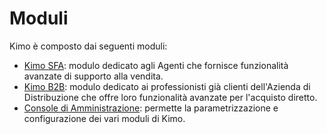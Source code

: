 # Moduli

Kimo è composto dai seguenti moduli:

* [Kimo SFA](kimo-sfa.md): modulo dedicato agli Agenti che fornisce funzionalità avanzate di supporto alla vendita.
* [Kimo B2B](kimo-b2b.md): modulo dedicato ai professionisti già clienti dell'Azienda di Distribuzione che offre loro funzionalità avanzate per l'acquisto diretto.
* [Console di Amministrazione](console-admin.md): permette la parametrizzazione e configurazione dei vari moduli di Kimo.

### 

